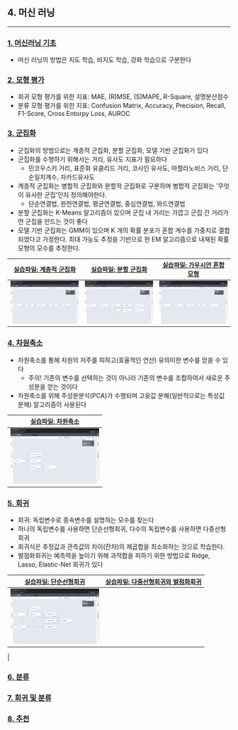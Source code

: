 ## 4. 머신 러닝 
-----

### [1. 머신러닝 기초](./notes/머신러닝%20기초.md)
- 머신 러닝의 방법은 지도 학습, 비지도 학습, 강화 학습으로 구분한다

### [2. 모형 평가](./notes/모형%20평가.md)
- 회귀 모형 평가를 위한 지표: MAE, (R)MSE, (S)MAPE, R-Square, 설명분산점수
- 분류 모형 평가를 위한 지표: Confusion Matrix, Accuracy, Precision, Recall, F1-Score, Cross Entorpy Loss, AUROC

### [3. 군집화](./notes/군집화.md)
- 군집화의 방법으로는 계층적 군집화, 분할 군집화, 모델 기반 군집화가 있다
- 군집화를 수행하기 위해서는 거리, 유사도 지표가 필요하다
  - 민코우스키 거리, 표준화 유클리드 거리, 코사인 유사도, 마할라노비스 거리, 단순일치계수, 자카드유사도
- 계층적 군집화는 병합적 군집화와 분할적 군집화로 구분하며 병합적 군집화는 '무엇이 유사한 군집'인지 정의해야한다.
  - 단순연결법, 완전연결법, 평균연결법, 중심연결법, 와드연결법
- 분할 군집화는 K-Means 알고리즘이 있으며 군집 내 거리는 가깝고 군집 간 거리가 먼 군집을 만드는 것이 좋다
- 모델 기반 군집화는 GMM이 있으며 K 개의 확률 분포가 혼합 계수를 가중치로 결합되었다고 가정한다. 최대 가능도 추정을 기반으로 한 EM 알고리즘으로 내재된 확률 모형의 모수를 추정한다.

|[실습파일: 계층적 군집화](./계층적%20군집화.json)|[실습파일: 분할 군집화](./분할%20군집화.json)|[실습파일: 가우시안 혼합 모형](./가우시안%20혼합%20모형.json)|
|-|-|-|
|<img width="200" height="" src="./images/workflow_계층적군집분석.png"/>|<img width="200" height="" src="./images/workflow_분할군집분석.png"/>|<img width="200" height="" src="./images/workflow_가우시안혼합모형.png"/>|


### [4. 차원축소](./notes/차원축소.md)
- 차원축소를 통해 차원의 저주를 피하고(효율적인 연산) 유의미한 변수를 얻을 수 있다
  - 주의! 기존의 변수를 선택하는 것이 아니라 기존의 변수를 조합하여서 새로운 주성분을 얻는 것이다
- 차원축소를 위해 주성분분석(PCA)가 수행되며 고윳값 분해(일반적으로는 특성값 분해) 알고리즘이 사용된다

|[실습파일: 차원축소](./차원축소.json)|
|-|
|<img width="200" height="" src="./images/workflow_차원축소.png"/>|


### [5. 회귀](./notes/회귀.md)
- 회귀: 독립변수로 종속변수를 설명하는 모수를 찾는다
- 하나의 독립변수를 사용하면 단순선형회귀, 다수의 독립변수를 사용하면 다중선형회귀
- 회귀식은 추정값과 관측값의 차이(잔차)의 제곱합을 최소화하는 것으로 학습한다.
- 벌점화회귀는 예측력을 높이기 위해 과적합을 피하기 위한 방법으로 Ridge, Lasso, Elastic-Net 회귀가 있다

|[실습파일: 단순선형회귀](./단순선형회귀.json)|[실습파일: 다중선형회귀와 벌점화회귀](./다중선형회귀와%20벌점화회귀.json)|
|-|-|
|<img width="200" height="" src="./images/workflow_단순선형회귀.png"/>||<img width="200" height="" src="./images/workflow_벌점다중회귀분석.png"/>|
|

### [6. 분류](./notes/분류.md)
### [7. 회귀 및 분류](./notes/회귀%20및%20분류.md)
### [8. 추천](./notes/추천.md)
